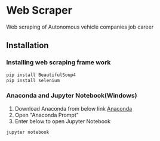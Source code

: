# Web Scraper
Web scraping of Autonomous vehicle companies job career
## Installation
### Installing web scraping frame work
```bash
pip install BeautifulSoup4
pip install selenium
```
### Anaconda and Jupyter Notebook(Windows)
1. Download Anaconda from below link
[Anaconda](https://www.anaconda.com/products/individual)
2. Open "Anaconda Prompt"
3. Enter below to open Jupyter Notebook
```bash
jupyter notebook
```
